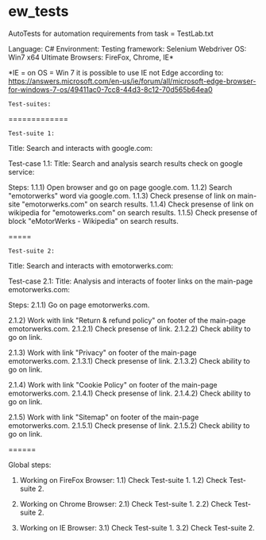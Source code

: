 # ew_tests

AutoTests for automation requirements from task = TestLab.txt

Language: C#
Environment: 
	Testing framework: Selenium Webdriver
	OS: Win7 x64 Ultimate
	Browsers: FireFox, Chrome, IE*

\*IE = on OS = Win 7 it is possible to use IE not Edge according to: 
https://answers.microsoft.com/en-us/ie/forum/all/microsoft-edge-browser-for-windows-7-os/49411ac0-7cc8-44d3-8c12-70d565b64ea0

	Test-suites:
=============

	Test-suite 1: 
Title: Search and interacts with google.com:

Test-case 1.1:
Title: Search and analysis search results check on google service:

Steps:
1.1.1) Open browser and go on page google.com.
1.1.2) Search "emotorwerks" word via google.com.
1.1.3) Check presense of link on main-site "emotorwerks.com" on search results.
1.1.4) Check presense of link on wikipedia for "emotowerks.com" on search results.
1.1.5) Check presense of block "eMotorWerks - Wikipedia" on search results.

=====

	Test-suite 2:
Title: Search and interacts with emotorwerks.com:

Test-case 2.1:
Title: Analysis and interacts of footer links on the main-page emotorwerks.com:

Steps:
2.1.1) Go on page emotorwerks.com.

2.1.2) Work with link "Return & refund policy" on footer of the main-page emotorwerks.com.
2.1.2.1) Check presense of link.
2.1.2.2) Check ability to go on link.

2.1.3) Work with link "Privacy" on footer of the main-page emotorwerks.com.
2.1.3.1) Check presense of link.
2.1.3.2) Check ability to go on link.

2.1.4) Work with link "Cookie Policy" on footer of the main-page emotorwerks.com.
2.1.4.1) Check presense of link.
2.1.4.2) Check ability to go on link.

2.1.5) Work with link "Sitemap" on footer of the main-page emotorwerks.com.
2.1.5.1) Check presense of link.
2.1.5.2) Check ability to go on link.

======
 
Global steps:
1) Working on FireFox Browser:
1.1) Check Test-suite 1.
1.2) Check Test-suite 2.

2) Working on Chrome Browser:
2.1) Check Test-suite 1.
2.2) Check Test-suite 2.

3) Working on IE Browser:
3.1) Check Test-suite 1.
3.2) Check Test-suite 2.